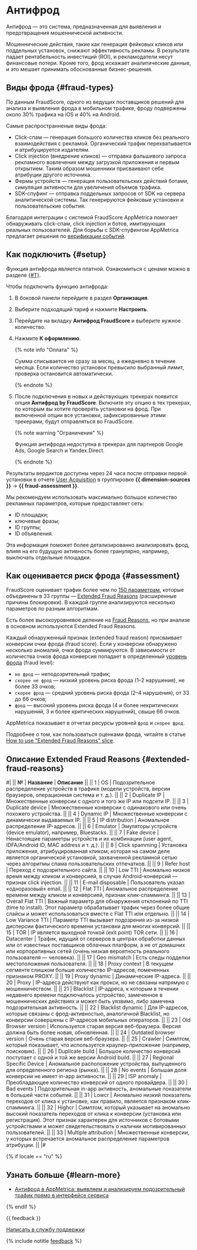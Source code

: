# Антифрод

Антифрод — это система, предназначенная для выявления и предотвращения мошеннической активности. 

Мошеннические действия, такие как генерация фейковых кликов или поддельных установок, снижают эффективность рекламы. В результате падает рентабельность инвестиций (ROI), и рекламодатели несут финансовые потери. Кроме того, фрод искажает аналитические данные, и это мешает принимать обоснованные бизнес-решения.

## Виды фрода {#fraud-types}

По данным FraudScore, одного из ведущих поставщиков решений для анализа и выявления фрода в мобильном трафике, фроду подвержены около 30% трафика на iOS и 40% на Android.

Самые распространненые виды фрода:

- Click-спам — генерация большого количества кликов без реального взаимодействия с рекламой. Органический трафик перехватывается и атрибуцируется издателям.
- Click injection (внедрение кликов) — отправка фальшивого запроса рекламного вовлечения между загрузкой приложения и первым открытием. Таким образом мошенники присваивают себе атрибуции другого источника.
- Фермы устройств — генерация пользовательских действий ботами, симуляция активности для увеличения объемов трафика.
- SDK-спуфинг — отправка поддельных запросов от SDK на сервера аналитической системы. Так генерируются фейковые установки и пользовательские события. 

Благодаря интеграции с системой FraudScore AppMetrica помогает обнаруживать click-спам, click injection и ботов, имитирующих реальных пользователей. Для борьбы с SDK-спуфингом AppMetrica предлагает решения по [верификации событий](../data-collection/index.md#verification-events).

## Как подключить {#setup}

Функция антифрода является платной. Ознакомиться с ценами можно в разделе [{#T}](pricing/ru-currency.md#pro-upgrade).

Чтобы подключить функцию антифрода:

1. В боковой панели перейдите в раздел **Организация**.
1. Выберите подходящий тариф и нажмите **Настроить**.
1. Перейдите на вкладку **Антифрод FraudScore** и выберите нужное количество.
1. Нажмите **К оформлению**.

    {% note info "Оплата" %}

    Сумма списывается не сразу за месяц, а ежедневно в течение месяца. Если количество установок превысило выбранный лимит, проверка остановится автоматически. 

    {% endnote %}

1. После подключения в новых и действующих трекерах появится опция **Антифрод by FraudScore**. Включите эту опцию в тех трекерах, по которым вы хотите проверять установки на фрод. При включенной опции все установки, зафиксированные этими трекерами, будут отправляться во FraudScore.

    {% note warning "Ограничения" %}

    Функция антифрода недоступна в трекерах для партнеров Google Ads, Google Search и Yandex.Direct.

    {% endnote %}

Результаты вердиктов доступны через 24 часа после отправки первой установки в отчете [User Acquisition](../mobile-reports/user-acquisition-report.md) в группировке **{{ dimension-sources }}** → **{{ fraud-assessment }}**. 

Мы рекомендуем использовать максимально большое количество рекламных параметров, которые предоставляет сеть: 

- ID площадки;
- ключевые фразы;
- ID группы;
- ID объявления. 

Эта информация поможет более детализированно анализировать фрод, влияя на его будущую активность более гранулярно, например, выключать отдельные площадки. 

## Как оценивается риск фрода {#assessment}

FraudScore оценивает трафик более чем по [150 параметрам](http://help.fraudscore.ai/article/6038245564547072/3-4-1-what-are-fraud-reasons), которые объединены в 33 группы — [Extended Fraud Reasons](#extended-fraud-reasons) (расширенные причины блокировки). В каждой группе анализируются несколько параметров по разным алгоритмам. 

Есть более высокоуровневое деление на [Fraud Reasons](http://help.fraudscore.ai/section/5864674745712640/3-4-fraud-reasons), но при анализе в основном используются Extended Fraud Reasons.

Каждый обнаруженный признак (еxtended fraud reason) присваивает конверсии очки фрода (fraud score). Если у конверсии обнаружено несколько аномалий, очки фрода суммируются. В зависимости от количества очков фрода конверсия попадает в определенный [уровень фрода](https://help.fraudscore.ai/article/5629807400321024/5-1-4-fraud-score-levels) (fraud level): 

- `не фрод` — неподозрительный трафик;
- `скорее не фрод` — низкий уровень риска фрода (1–2 нарушения), не более 33 очков;
- `скорее фрод` — средний уровень риска фрода (2–4 нарушения), от 33 до 66 очков;
- `фрод` — высокий уровень риска фрода (4 и более некритических нарушений, 3 и более критических нарушений), свыше 66 очков. 

AppMetrica показывает в отчетах ресурсы уровней `фрод` и `скорее фрод`. 
 
Подробнее о том, как пользоваться оценками фрода, читайте в статье [How to use "Extended Fraud Reasons" slice](http://help.fraudscore.ai/article/6576232228519936/3-4-14-how-to-use-extended-fraud-reasons-slice).

## Описание Extended Fraud Reasons {#extended-fraud-reasons}

#|
|| **№** | **Название** | **Описание** ||
|| 1 | OS | Подозрительное распределение устройств в трафике (модели устройств, версии браузеров, операционная система и т. д.). ||
|| 2 | Duplicate IP | Множественные конверсии с одного и того же IP или подсети IP. ||
|| 3 | Duplicate device | Множественные конверсии с одинакового или очень похожего устройства. ||
|| 4 | Dynamic IP | Множественные конверсии с динамически выдаваемых IP. ||
|| 5 | IP distribution | Аномальное распределение IP-адресов. ||
|| 6 | Emulator | Эмуляторы устройств (device emulator), например, Bluestacks. ||
|| 7 | Fake device | Ненастоящие параметры устройств и их комбинации (user agent, IDFA/Android ID, MAC address и т. д.). ||
|| 8 | Click spamming | Установка приложения, атрибуцированная кликом, которая на самом деле является органической установкой, захваченной рекламной сетью через алгоритмы спама пользовательских отпечатков. ||
|| 9 | Refer host | Переход с подозрительного сайта. ||
|| 10 | Low TTI | Аномально низкое время между кликом и конверсией, в случае Android-конверсий — признак click injection. ||
|| 11 | E-mail disposable | Пользователь указал «одноразовый» email. ||
|| 12 | Flat TTI | Аномальное распределение времени между кликом и конверсией, признак клик-спамминга. ||
|| 13 | Overall Flat TTI | Важный параметр для обнаружения отклонений по TTI (time to install). Этот параметр обрабатывает трафик через более общие слайсы и может использоваться вместе с Flat TTI или отдельно. ||
|| 14 | Low Variance TTI | Параметр TTI вызывает подозрения из-за низкой дисперсии фактического времени установки для многих конверсий. ||
|| 15 | TOR | IP является выходной точкой (exit point) TOR сети. ||
|| 16 | Datacenter | Трафик, идущий от серверов в центрах обработки данных или от известных поставщиков облачных платформ, а не от домашних или корпоративных сетей (очень низкая вероятность реального пользователя — человека). ||
|| 17 | Geo mismatch | Есть следы подделки местоположения пользователя. ||
|| 18 | Proxy context | В текущем сегменте слишком больше количество IP-адресов, помеченных признаком PROXY. ||
|| 19 | Proxy dynamic | Динамические IP-адреса. ||
|| 20 | Proxy | IP-адреса действуют как прокси, но не связаны напрямую с мошенничеством. ||
|| 21 | Blacklist | IP-адреса, к которым в течении недавнего времени подключалось устройство, замеченное в мошеннических действиях и может быть уязвимо, либо замечена подозрительная активность. ||
|| 22 | Blacklist dynamic | Для IP-адресов, которые связаны с фрод-активностью, аналогичной Blacklist, но конверсии совершены с IP-адресов мобильных операторов. ||
|| 23 | Old Browser version | Используется старая версия веб-браузера. Версия должна быть более новая, обновленная. ||
|| 24 | Outdated browser version | Очень старая версия веб-браузера. ||
|| 25 | Crawler | Симптом, который показывает, что используется краулер-приложение (например, поисковик). ||
|| 26 | Duplicate build | Большое количество конверсий поступает с одной и той же версии Android build. ||
|| 27 | Regional Specific Device | Аномальное расположение устройства, выпущенного для определенного региона (рынка). ||
|| 28 | No events | Большая доля конверсии не имеет in-app активности. ||
|| 29 | ISP anomaly | Преобладающее количество конверсий от одного провайдера. ||
|| 30 | Bad events | Подозрительная in-app активность, аномальные показатели в большей части событий. ||
|| 31 | Lowcr | Аномально низкий показатель переходов от клика к установке, как правило, является признаком клик-спамминга. ||
|| 32 | Highcr | Симптом, который указывает на аномально высокий показатель переходов от клика к конверсии (установка или регистрация).  Этот признак характерен для источников с ботовыми устройствами и может свидетельствовать о наличии мотивированных пользователей. ||
|| 33 | Multiple attribution | Множественные конверсии, у которых встречается аномальное распределение параметров атрибуции. ||
|#

{% if locale == "ru" %}

## Узнать больше {#learn-more}

- [Антифрод в AppMetrica: выявляем и анализируем подозрительный трафик прямо в интерфейсе сервиса](https://appmetrica.yandex.ru/about/blog/antifrod-v-appmetrica-vyyavlyaem-i-analiziruem-podozritelnyy-trafik)

{% endif %}

{{ feedback }}

<a href="../troubleshooting/feedback-new.html">
  <span class="button">Написать в службу поддержки</span>
</a>

{% include notitle [feedback](../_includes/feedback-button.md) %}
